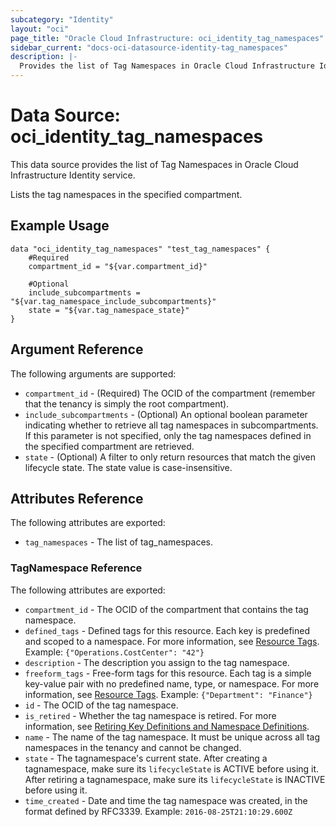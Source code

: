 ```yaml
---
subcategory: "Identity"
layout: "oci"
page_title: "Oracle Cloud Infrastructure: oci_identity_tag_namespaces"
sidebar_current: "docs-oci-datasource-identity-tag_namespaces"
description: |-
  Provides the list of Tag Namespaces in Oracle Cloud Infrastructure Identity service
---
```


# Data Source: oci_identity_tag_namespaces
This data source provides the list of Tag Namespaces in Oracle Cloud Infrastructure Identity service.

Lists the tag namespaces in the specified compartment.


## Example Usage

```hcl
data "oci_identity_tag_namespaces" "test_tag_namespaces" {
	#Required
	compartment_id = "${var.compartment_id}"

	#Optional
	include_subcompartments = "${var.tag_namespace_include_subcompartments}"
	state = "${var.tag_namespace_state}"
}
```

## Argument Reference

The following arguments are supported:

* `compartment_id` - (Required) The OCID of the compartment (remember that the tenancy is simply the root compartment). 
* `include_subcompartments` - (Optional) An optional boolean parameter indicating whether to retrieve all tag namespaces in subcompartments. If this parameter is not specified, only the tag namespaces defined in the specified compartment are retrieved. 
* `state` - (Optional) A filter to only return resources that match the given lifecycle state.  The state value is case-insensitive. 


## Attributes Reference

The following attributes are exported:

* `tag_namespaces` - The list of tag_namespaces.

### TagNamespace Reference

The following attributes are exported:

* `compartment_id` - The OCID of the compartment that contains the tag namespace.
* `defined_tags` - Defined tags for this resource. Each key is predefined and scoped to a namespace. For more information, see [Resource Tags](https://docs.cloud.oracle.com/iaas/Content/General/Concepts/resourcetags.htm). Example: `{"Operations.CostCenter": "42"}` 
* `description` - The description you assign to the tag namespace.
* `freeform_tags` - Free-form tags for this resource. Each tag is a simple key-value pair with no predefined name, type, or namespace. For more information, see [Resource Tags](https://docs.cloud.oracle.com/iaas/Content/General/Concepts/resourcetags.htm). Example: `{"Department": "Finance"}` 
* `id` - The OCID of the tag namespace.
* `is_retired` - Whether the tag namespace is retired. For more information, see [Retiring Key Definitions and Namespace Definitions](https://docs.cloud.oracle.com/iaas/Content/Identity/Concepts/taggingoverview.htm#Retiring). 
* `name` - The name of the tag namespace. It must be unique across all tag namespaces in the tenancy and cannot be changed. 
* `state` - The tagnamespace's current state. After creating a tagnamespace, make sure its `lifecycleState` is ACTIVE before using it. After retiring a tagnamespace, make sure its `lifecycleState` is INACTIVE before using it.
* `time_created` - Date and time the tag namespace was created, in the format defined by RFC3339. Example: `2016-08-25T21:10:29.600Z` 

